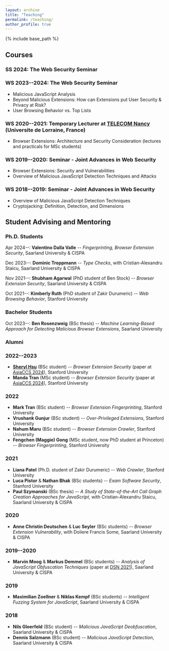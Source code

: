 ```yaml
---
layout: archive
title: "Teaching"
permalink: /teaching/
author_profile: true
---
```


{% include base_path %}

## Courses

### SS 2024: The Web Security Seminar

### WS 2023--2024: The Web Security Seminar
* Malicious JavaScript Analysis
* Beyond Malicious Extensions: How can Extensions put User Security \& Privacy at Risk?
* User Browsing Behavior vs. Top Lists

### WS 2020--2021: Temporary Lecturer at [TELECOM Nancy](http://telecomnancy.univ-lorraine.fr/en) (Universite de Lorraine, France)
* Browser Extensions: Architecture and Security Consideration (lectures and practicals for MSc students)

### WS 2019--2020: Seminar - Joint Advances in Web Security
* Browser Extensions: Security and Vulnerabilities
* Overview of Malicious JavaScript Detection Techniques and Attacks

### WS 2018--2019: Seminar - Joint Advances in Web Security
* Overview of Malicious JavaScript Detection Techniques
* Cryptojacking: Definition, Detection, and Dimensions



## Student Advising and Mentoring
### Ph.D. Students

Apr 2024--: **Valentino Dalla Valle** -- *Fingerprinting, Browser Extension Security*, Saarland University & CISPA

Dec 2023--: **Dominic Troppmann** -- *Type Checks*, with Cristian-Alexandru Staicu, Saarland University & CISPA

Nov 2021--: **Shubham Agarwal** (PhD student of Ben Stock) -- *Browser Extension Security*, Saarland University & CISPA

Oct 2021--: **Kimberly Ruth** (PhD student of Zakir Durumeric) -- *Web Browsing Behavior*, Stanford University


### Bachelor Students

Oct 2023--: **Ben Rosenzweig** (BSc thesis) -- *Machine Learning-Based Approach for Detecting Malicious Browser Extensions*, Saarland University


### Alumni

### 2022--2023

* **[Sheryl Hsu](https://sher222.github.io)** (BSc student) -- *Browser Extension Security* (paper at [AsiaCCS 2024](https://publications.cispa.saarland/4057/1/2024_hsu_cws.pdf)), Stanford University
* **Manda Tran** (MSc student) -- *Browser Extension Security* (paper at [AsiaCCS 2024](https://publications.cispa.saarland/4057/1/2024_hsu_cws.pdf)), Stanford University

### 2022

* **Mark Tran** (BSc student) -- *Browser Extension Fingerprinting*, Stanford University
* **Vrushank Gunjur** (BSc student) -- *Over-Privileged Extensions*, Stanford University
* **Nahum Maru** (BSc student) -- *Browser Extension Crawler*, Stanford University
* **Fengchen (Maggie) Gong** (MSc student, now PhD student at Princeton) -- *Browser Fingerprinting*, Stanford University


### 2021

* **Liana Patel** (Ph.D. student of Zakir Durumeric) -- *Web Crawler*, Stanford University
* **Luca Pistor** & **Nathan Bhak** (BSc students) -- *Exam Software Security*, Stanford University
* **Paul Szymanski** (BSc thesis) -- *A Study of State-of-the-Art Call Graph Creation Approaches for JavaScript*, with Cristian-Alexandru Staicu, Saarland University & CISPA


### 2020

* **Anne Christin Deutschen** & **Luc Seyler** (BSc students) -- *Browser Extension Vulnerability*, with Doliere Francis Some, Saarland University & CISPA


### 2019--2020

* **Marvin Moog** & **Markus Demmel** (BSc students) -- *Analysis of JavaScript Obfuscation Techniques* (paper at [DSN 2021](https://swag.cispa.saarland/papers/moog2021statically.pdf)), Saarland University & CISPA


### 2019

* **Maximilian Zoellner** & **Niklas Kempf** (BSc students) -- *Intelligent Fuzzing System for JavaScript*, Saarland University & CISPA


### 2018

* **Nils Gloerfeld** (BSc student) -- *Malicious JavaScript Deobfuscation*, Saarland University & CISPA
* **Dennis Salzmann** (BSc student) -- *Malicious JavaScript Detection*, Saarland University & CISPA


